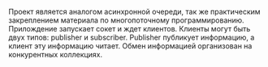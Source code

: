 Проект является аналогом асинхронной очереди, так же практическим закреплением материала по многопоточному программированию.
Прилождение запускает сокет и ждет клиентов.
Клиенты могут быть двух типов: publisher и subscriber.
Publisher публикует информацию, а клиент эту информацию читает.
Обмен информацией организован на конкурентных коллекциях.